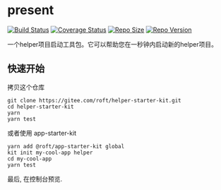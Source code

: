 # present  
[![Build Status](https://img.shields.io/travis/com/roftLin/present)](https://travis-ci.com/roftLin/present)
[![Coverage Status](https://img.shields.io/coveralls/github/roftLin/present)](https://coveralls.io/github/roftLin/present?branch=master)
[![Repo Size](https://img.shields.io/github/repo-size/roftLin/present)](https://img.shields.io/github/repo-size/roftLin/present)
 [![Repo Version](https://img.shields.io/npm/v/@roft/present)](https://img.shields.io/github/repo-size/roftLin/present)   

一个helper项目启动工具包。它可以帮助您在一秒钟内启动新的helper项目。

## 快速开始

拷贝这个仓库

```
git clone https://gitee.com/roft/helper-starter-kit.git
cd helper-starter-kit
yarn
yarn test
```

或者使用 app-starter-kit

```
yarn add @roft/app-starter-kit global
kit init my-cool-app helper
cd my-cool-app
yarn test
```

最后, 在控制台预览.